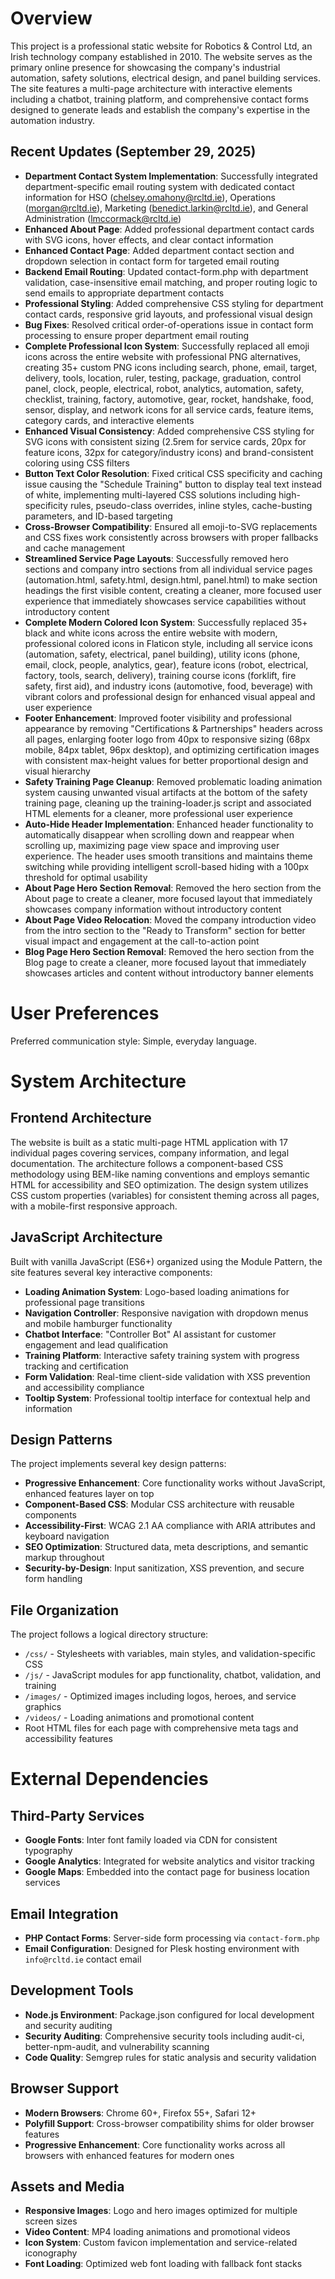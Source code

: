 # Overview

This project is a professional static website for Robotics & Control Ltd, an Irish technology company established in 2010. The website serves as the primary online presence for showcasing the company's industrial automation, safety solutions, electrical design, and panel building services. The site features a multi-page architecture with interactive elements including a chatbot, training platform, and comprehensive contact forms designed to generate leads and establish the company's expertise in the automation industry.

## Recent Updates (September 29, 2025)

- **Department Contact System Implementation**: Successfully integrated department-specific email routing system with dedicated contact information for HSO (chelsey.omahony@rcltd.ie), Operations (morgan@rcltd.ie), Marketing (benedict.larkin@rcltd.ie), and General Administration (lmccormack@rcltd.ie) 
- **Enhanced About Page**: Added professional department contact cards with SVG icons, hover effects, and clear contact information
- **Enhanced Contact Page**: Added department contact section and dropdown selection in contact form for targeted email routing
- **Backend Email Routing**: Updated contact-form.php with department validation, case-insensitive email matching, and proper routing logic to send emails to appropriate department contacts
- **Professional Styling**: Added comprehensive CSS styling for department contact cards, responsive grid layouts, and professional visual design
- **Bug Fixes**: Resolved critical order-of-operations issue in contact form processing to ensure proper department email routing
- **Complete Professional Icon System**: Successfully replaced all emoji icons across the entire website with professional PNG alternatives, creating 35+ custom PNG icons including search, phone, email, target, delivery, tools, location, ruler, testing, package, graduation, control panel, clock, people, electrical, robot, analytics, automation, safety, checklist, training, factory, automotive, gear, rocket, handshake, food, sensor, display, and network icons for all service cards, feature items, category cards, and interactive elements
- **Enhanced Visual Consistency**: Added comprehensive CSS styling for SVG icons with consistent sizing (2.5rem for service cards, 20px for feature icons, 32px for category/industry icons) and brand-consistent coloring using CSS filters
- **Button Text Color Resolution**: Fixed critical CSS specificity and caching issue causing the "Schedule Training" button to display teal text instead of white, implementing multi-layered CSS solutions including high-specificity rules, pseudo-class overrides, inline styles, cache-busting parameters, and ID-based targeting
- **Cross-Browser Compatibility**: Ensured all emoji-to-SVG replacements and CSS fixes work consistently across browsers with proper fallbacks and cache management
- **Streamlined Service Page Layouts**: Successfully removed hero sections and company intro sections from all individual service pages (automation.html, safety.html, design.html, panel.html) to make section headings the first visible content, creating a cleaner, more focused user experience that immediately showcases service capabilities without introductory content
- **Complete Modern Colored Icon System**: Successfully replaced 35+ black and white icons across the entire website with modern, professional colored icons in Flaticon style, including all service icons (automation, safety, electrical, panel building), utility icons (phone, email, clock, people, analytics, gear), feature icons (robot, electrical, factory, tools, search, delivery), training course icons (forklift, fire safety, first aid), and industry icons (automotive, food, beverage) with vibrant colors and professional design for enhanced visual appeal and user experience
- **Footer Enhancement**: Improved footer visibility and professional appearance by removing "Certifications & Partnerships" headers across all pages, enlarging footer logo from 40px to responsive sizing (68px mobile, 84px tablet, 96px desktop), and optimizing certification images with consistent max-height values for better proportional design and visual hierarchy
- **Safety Training Page Cleanup**: Removed problematic loading animation system causing unwanted visual artifacts at the bottom of the safety training page, cleaning up the training-loader.js script and associated HTML elements for a cleaner, more professional user experience
- **Auto-Hide Header Implementation**: Enhanced header functionality to automatically disappear when scrolling down and reappear when scrolling up, maximizing page view space and improving user experience. The header uses smooth transitions and maintains theme switching while providing intelligent scroll-based hiding with a 100px threshold for optimal usability
- **About Page Hero Section Removal**: Removed the hero section from the About page to create a cleaner, more focused layout that immediately showcases company information without introductory content
- **About Page Video Relocation**: Moved the company introduction video from the intro section to the "Ready to Transform" section for better visual impact and engagement at the call-to-action point
- **Blog Page Hero Section Removal**: Removed the hero section from the Blog page to create a cleaner, more focused layout that immediately showcases articles and content without introductory banner elements

# User Preferences

Preferred communication style: Simple, everyday language.

# System Architecture

## Frontend Architecture
The website is built as a static multi-page HTML application with 17 individual pages covering services, company information, and legal documentation. The architecture follows a component-based CSS methodology using BEM-like naming conventions and employs semantic HTML for accessibility and SEO optimization. The design system utilizes CSS custom properties (variables) for consistent theming across all pages, with a mobile-first responsive approach.

## JavaScript Architecture
Built with vanilla JavaScript (ES6+) organized using the Module Pattern, the site features several key interactive components:
- **Loading Animation System**: Logo-based loading animations for professional page transitions
- **Navigation Controller**: Responsive navigation with dropdown menus and mobile hamburger functionality
- **Chatbot Interface**: "Controller Bot" AI assistant for customer engagement and lead qualification
- **Training Platform**: Interactive safety training system with progress tracking and certification
- **Form Validation**: Real-time client-side validation with XSS prevention and accessibility compliance
- **Tooltip System**: Professional tooltip interface for contextual help and information

## Design Patterns
The project implements several key design patterns:
- **Progressive Enhancement**: Core functionality works without JavaScript, enhanced features layer on top
- **Component-Based CSS**: Modular CSS architecture with reusable components
- **Accessibility-First**: WCAG 2.1 AA compliance with ARIA attributes and keyboard navigation
- **SEO Optimization**: Structured data, meta descriptions, and semantic markup throughout
- **Security-by-Design**: Input sanitization, XSS prevention, and secure form handling

## File Organization
The project follows a logical directory structure:
- `/css/` - Stylesheets with variables, main styles, and validation-specific CSS
- `/js/` - JavaScript modules for app functionality, chatbot, validation, and training
- `/images/` - Optimized images including logos, heroes, and service graphics
- `/videos/` - Loading animations and promotional content
- Root HTML files for each page with comprehensive meta tags and accessibility features

# External Dependencies

## Third-Party Services
- **Google Fonts**: Inter font family loaded via CDN for consistent typography
- **Google Analytics**: Integrated for website analytics and visitor tracking
- **Google Maps**: Embedded into the contact page for business location services

## Email Integration
- **PHP Contact Forms**: Server-side form processing via `contact-form.php`
- **Email Configuration**: Designed for Plesk hosting environment with `info@rcltd.ie` contact email

## Development Tools
- **Node.js Environment**: Package.json configured for local development and security auditing
- **Security Auditing**: Comprehensive security tools including audit-ci, better-npm-audit, and vulnerability scanning
- **Code Quality**: Semgrep rules for static analysis and security validation

## Browser Support
- **Modern Browsers**: Chrome 60+, Firefox 55+, Safari 12+
- **Polyfill Support**: Cross-browser compatibility shims for older browser features
- **Progressive Enhancement**: Core functionality works across all browsers with enhanced features for modern ones

## Assets and Media
- **Responsive Images**: Logo and hero images optimized for multiple screen sizes
- **Video Content**: MP4 loading animations and promotional videos
- **Icon System**: Custom favicon implementation and service-related iconography
- **Font Loading**: Optimized web font loading with fallback font stacks